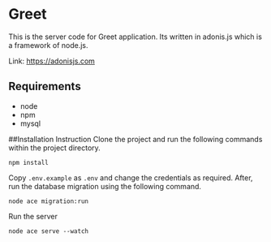 # Greet
This is the server code for Greet application. Its written in adonis.js which is a framework of node.js.

Link: https://adonisjs.com

## Requirements
* node
* npm
* mysql

##Installation Instruction
Clone the project and run the following commands within the project directory.

```
npm install 
```

Copy `.env.example` as `.env` and change the credentials as required. After, run the database migration using the following command.
```
node ace migration:run
```

Run the server
```
node ace serve --watch
```
